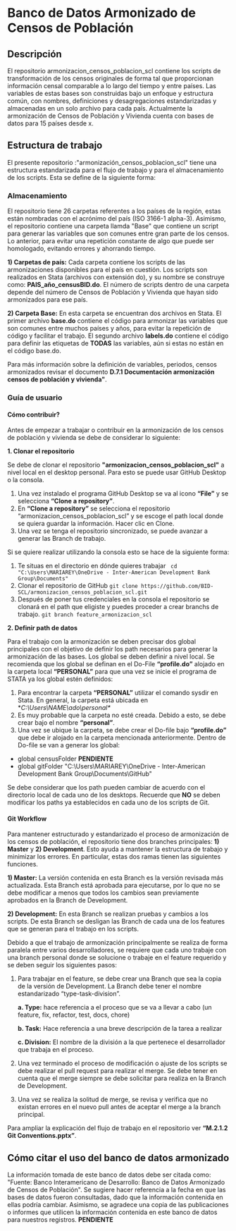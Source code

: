 # Banco de Datos Armonizado de Censos de Población

## Descripción
El repositorio armonizacion_censos_poblacion_scl contiene los scripts de transformación de los censos originales de forma 
tal que proporcionan información censal comparable a lo largo del tiempo y entre países.
Las variables de estas bases son construidas bajo un enfoque y estructura común, con nombres, definiciones y desagregaciones 
estandarizadas y almacenadas en un solo archivo para cada país. Actualmente la armonización de Censos de Población y Vivienda 
cuenta con bases de datos para 15 países desde x.

## Estructura de trabajo
El presente repositorio :"armonización_censos_poblacion_scl" tiene una estructura estandarizada para el flujo de trabajo y para
el almacenamiento de los scripts. Esta se define de la siguiente forma:

### Almacenamiento 

El repositorio tiene 26 carpetas referentes a los países de la región, estas están nombradas con el acrónimo del país (ISO 3166-1 alpha-3).
Asimismo, el repositorio contiene una carpeta llamda "Base" que contiene un script para generar las variables que son comunes entre gran parte
de los censos. Lo anterior, para evitar una repetición constante de algo que puede ser homologado, evitando errores y ahorrando tiempo.

**1) Carpetas de país:** Cada carpeta contiene los scripts de las armonizaciones disponibles para el país en cuestión. Los scripts son
realizados en Stata (archivos con extensión do), y su nombre se construye como: **PAIS_año_censusBID.do**. El número de scripts dentro de una 
carpeta depende del número de Censos de Población y Vivienda que hayan sido armonizados para ese país.

**2) Carpeta Base:** En esta carpeta se encuentran dos archivos en Stata. El primer archivo **base.do** contiene el código para armonizar las 
variables que son comunes entre muchos países y años, para evitar la repetición de código y facilitar el trabajo. 
El segundo archivo **labels.do** contiene el código para definir las etiquetas de **TODAS** las variables, aún si estas no están en el código 
base.do. 

Para más información sobre la definición de variables, periodos, censos armonizados revisar el documento **D.7.1 Documentación armonización 
censos de población y vivienda"**.

### Guía de usuario

#### Cómo contribuir?

Antes de empezar a trabajar o contribuir en la armonización de los censos de población y vivienda se debe de considerar lo siguiente:

**1. Clonar el repositorio**

Se debe de clonar el repositorio **"armonizacion_censos_poblacion_scl"** a nivel local en el desktop personal. Para esto se puede usar GitHub
Desktop o la consola. 

1. Una vez instalado el programa GitHub Desktop se va al icono **“File”** y se selecciona **“Clone a repository”**.
2. En **“Clone a repository”** se selecciona el repositorio “armonizacion_censos_poblacion_scl” y se escoge el path local donde se quiera guardar la información. Hacer clic en Clone. 
3. Una vez se tenga el repositorio sincronizado, se puede avanzar a generar las Branch de trabajo.

Si se quiere realizar utilizando la consola esto se hace de la siguiente forma: 

1. Te situas en el directorio en dónde quieres trabajar
``` cd "C:\Users\MARIAREY\OneDrive - Inter-American Development Bank Group\Documents"``` 
2. Clonar el repositorio de GitHub 
```git clone https://github.com/BID-SCL/armonizacion_censos_poblacion_scl.git```
3. Después de poner tus credenciales en la consola el repositorio se clonará en el path que eligiste y puedes proceder a crear branchs de trabajo.
```git branch feature_armonizacion_scl```

**2. Definir path de datos**

Para el trabajo con la armonización se deben precisar dos global principales con el objetivo de definir los path necesarios para generar la armonización de las bases. Los global se deben
definir a nivel local. Se recomienda que los global se definan en el Do-File **“profile.do”** alojado en la carpeta local **“PERSONAL”** para que una vez se inicie el programa de STATA ya 
los global estén definidos:

1.	Para encontrar la carpeta **“PERSONAL”** utilizar el comando sysdir en Stata. En general, la carpeta está ubicada en **C:\Users\NAME\ado\personal\**
2.	Es muy probable que la carpeta no esté creada. Debido a esto, se debe crear bajo el nombre **“personal”**.
3.	Una vez se ubique la carpeta, se debe crear el Do-file bajo **“profile.do”** que debe ir alojado en la carpeta mencionada anteriormente. Dentro de Do-file se van a generar los global:

* global censusFolder **PENDIENTE**
* global gitFolder "C:\Users\MARIAREY\OneDrive - Inter-American Development Bank Group\Documents\GitHub"

Se debe considerar que los path pueden cambiar de acuerdo con el directorio local de cada uno de los desktops. 
Recuerde que **NO** se deben modificar los paths ya establecidos en cada uno de los scripts de Git.

#### Git Workflow

Para mantener estructurado y estandarizado el proceso de armonización de los censos de población, el repositorio tiene dos branches principales: **1) Master**
y **2) Development**. Esto ayuda a mantener la estructura de trabajo y minimizar los errores. En particular, estas dos ramas tienen las siguientes funciones.

**1) Master:** La versión contenida en esta Branch es la versión revisada más actualizada. Esta Branch está aprobada para ejecutarse, por lo que no se debe modificar a menos que todos los cambios sean previamente aprobados en la Branch de Development. 

**2) Development:** En esta Branch se realizan pruebas y cambios a los scripts. De esta Branch se desligan las Branch de cada una de los features que se generan para el trabajo en los scripts. 

Debido a que el trabajo de armonización principalmente se realiza de forma paralela entre varios desarrolladores, se requiere que cada uno trabaje con una branch personal donde se solucione o trabaje en el feature requerido y se deben seguir los siguientes pasos: 

1) Para trabajar en el feature, se debe crear una Branch que sea la copia de la versión de Development. La Branch debe tener el nombre estandarizado “type-task-division”.

   **a.	Type:** hace referencia a el proceso que se va a llevar a cabo (un feature, fix, refactor, test, docs, chore)
    
   **b.	Task:** Hace referencia a una breve descripción de la tarea a realizar
    
   **c.	Division:** El nombre de la división a la que pertenece el desarrollador que trabaja en el proceso. 
    
2) Una vez terminado el proceso de modificación o ajuste de los scripts se debe realizar el pull request para realizar el merge. Se debe tener en cuenta que el merge siempre se debe solicitar para realiza en la Branch de Development. 
3) Una vez se realiza la solitud de merge, se revisa y verifica que no existan errores en el nuevo pull antes de aceptar el merge a la branch principal. 

Para ampliar la explicación del flujo de trabajo en el repositorio ver **“M.2.1.2 Git Conventions.pptx”**.

## Cómo citar el uso del banco de datos armonizado
La información tomada de este banco de datos debe ser citada como:
"Fuente: Banco Interamericano de Desarrollo: Banco de Datos Armonizado de Censos de Población". Se sugiere hacer referencia a la fecha en que las bases de datos fueron consultadas, dado que la información contenida en ellas podría cambiar. Asimismo, se agradece una copia de las publicaciones o informes que utilicen la información contenida en este banco de datos para nuestros registros. **PENDIENTE**
